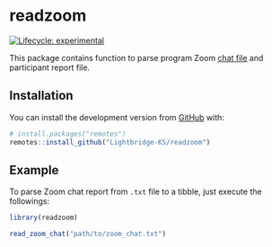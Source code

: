 
<!-- README.md is generated from README.Rmd. Please edit that file -->

# readzoom

<!-- badges: start -->

[![Lifecycle:
experimental](https://img.shields.io/badge/lifecycle-experimental-orange.svg)](https://lifecycle.r-lib.org/articles/stages.html#experimental)
<!-- badges: end -->

This package contains function to parse program Zoom [chat
file](https://support.zoom.us/hc/en-us/articles/115004792763-Saving-in-meeting-chat)
and participant report file.

## Installation

You can install the development version from
[GitHub](https://github.com/) with:

``` r
# install.packages("remotes")
remotes::install_github("Lightbridge-KS/readzoom")
```

## Example

To parse Zoom chat report from `.txt` file to a tibble, just execute the
followings:

``` r
library(readzoom)

read_zoom_chat("path/to/zoom_chat.txt")
```
